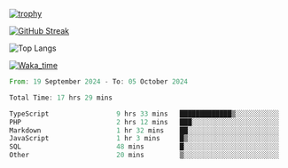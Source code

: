 <!--
**ren-joey/ren-joey** is a ✨ _special_ ✨ repository because its `README.md` (this file) appears on your GitHub profile.

Here are some ideas to get you started:

- 🔭 I’m currently working on ...
- 🌱 I’m currently learning ...
- 👯 I’m looking to collaborate on ...
- 🤔 I’m looking for help with ...
- 💬 Ask me about ...
- 📫 How to reach me: ...
- 😄 Pronouns: ...
- ⚡ Fun fact: ...
-->

[![trophy](https://github-profile-trophy.vercel.app/?username=ren-joey&theme=darkhub)](https://github.com/ren-joey)

[![GitHub Streak](https://streak-stats.demolab.com/?user=ren-joey&theme=dark)](https://github.com/ren-joey)

![Top Langs](https://github-readme-stats.vercel.app/api/top-langs?username=ren-joey&show_icons=true&layout=compact&locale=en&hide=html,CSS,scss,Pug,Twig&theme=dark)

[![Waka_time](https://github-readme-stats.vercel.app/api/wakatime?username=joeyren&theme=dark)](https://github.com/ren-joey)

<!--START_SECTION:waka-->

```rust
From: 19 September 2024 - To: 05 October 2024

Total Time: 17 hrs 29 mins

TypeScript                 9 hrs 33 mins   █████████████▒░░░░░░░░░░░   53.52 %
PHP                        2 hrs 12 mins   ███░░░░░░░░░░░░░░░░░░░░░░   12.36 %
Markdown                   1 hr 32 mins    ██░░░░░░░░░░░░░░░░░░░░░░░   08.64 %
JavaScript                 1 hr 3 mins     █▒░░░░░░░░░░░░░░░░░░░░░░░   05.91 %
SQL                        48 mins         █░░░░░░░░░░░░░░░░░░░░░░░░   04.53 %
Other                      20 mins         ▒░░░░░░░░░░░░░░░░░░░░░░░░   01.95 %
```

<!--END_SECTION:waka-->
